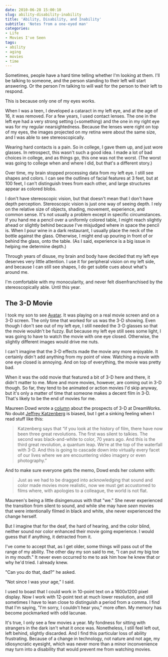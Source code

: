 ```yaml
---
date: 2010-06-28 15:00:10
slug: ability-disability-inability
title: 'Ability, Disability, and Inability'
subtitle: 'Notes from a one-eyed man'
categories:
- Life
- Movies I've Seen
tags:
- ability
- aging
- movies
- time
---
```


Sometimes, people have a hard time telling whether I'm looking at them. I'll be talking to someone, and the person standing to their left will start answering.  Or the person I'm talking to will wait for the person to their left to respond.

This is because only one of my eyes works.

When I was a teen, I developed a cataract in my left eye, and at the age of 16, it was removed. For a few years, I used contact lenses. The one in the left eye had a very strong setting (+something) and the one in my right eye was for my regular nearsightedness. Because the lenses were right on top of my eyes, the images projected on my retina were about the same size, and I was able to see stereoscopically.

Wearing hard contacts is a pain. So in college, I gave them up, and just wore glasses. In retrospect, this wasn't such a good idea. I made a lot of bad choices in college, and as things go, this one was not the worst. (The worst was going to college when and where I did, but that's a different story.)

Over time, my brain stopped processing data from my left eye. I still see shapes and colors. I can see the outlines of facial features at 3 feet, but at 100 feet, I can't distinguish trees from each other, and large structures appear as colored blobs.

I don't have stereoscopic vision, but that doesn't mean that I don't have depth perception. Stereoscopic vision is just one way of seeing depth. I rely on the relative size of objects, shading, movement, experience, and common sense. It's not usually a problem except in specific circumstances. If you hand me a pencil over a uniformly colored table, I might reach slightly ahead or slightly behind because I've misjudged where in space the pencil is. When I pour wine in a dark restaurant, I usually place the neck of the bottle against the glass. Otherwise, I might end up pouring in front of or behind the glass, onto the table. (As I said, experience is a big issue in helping me determine depth.)

Through years of disuse, my brain and body have decided that my left eye deserves very little attention. I use it for peripheral vision on my left side, and because I can still see shapes, I do get subtle cues about what's around me.

I'm comfortable with my monocularity, and never felt disenfranchised by the stereoscopically able. Until this year.

## The 3-D Movie

I took my son to see [Avatar](https://avatarmovie.com). It was playing on a real movie screen and on a 3-D screen. The only time that worked for us was the 3-D showing. Even though I don't see out of my left eye, I still needed the 3-D glasses so that the movie wouldn't be fuzzy. But because my left eye still sees some light, I was going to have to watch the movie with one eye closed. Otherwise, the slightly different images would drive me nuts.

I can't imagine that the 3-D effects made the movie any more enjoyable. It certainly didn't add anything from my point of view. Watching a movie with one eye closed is annoying. And on top of everything, the movie was pretty bad.

When it was the odd movie that featured a bit of 3-D here and there, it didn't matter to me. More and more movies, however, are coming out in 3-D though. So far, they tend to be animated or action movies I'd skip anyway, but it's only a matter of time that someone makes a decent film in 3-D. That's likely to be the end of movies for me.

Maureen Dowd wrote a [column](https://www.nytimes.com/2010/02/10/opinion/10dowd.html) about the prospects of 3-D at DreamWorks. No doubt [Jeffrey Katzenberg](https://en.wikipedia.org/wiki/Jeffrey_Katzenberg) is biased, but I get a sinking feeling when I read stuff like this:



> Katzenberg says that “if you look at the history of film, there have now been three great revolutions. The first was silent to talkies. The second was black-and-white to color, 70 years ago. And this is the third great revolution, a quantum leap. We’re at the top of the waterfall with 3-D. And this is going to cascade down into virtually every facet of our lives where we are encountering video imagery or even photography.”



And to make sure everyone gets the memo, Dowd ends her column with:


> Just as we had to be dragged into acknowledging that sound and color made movies more realistic, now we must get accustomed to films where, with apologies to a colleague, the world is not flat.



Maureen's being a little disingenuous with that "we." She never experienced the transition from silent to sound, and while she may have _seen_ movies that were intentionally filmed in black and white, she never experienced the change herself.

But I imagine that for the deaf, the hard of hearing, and the color blind, neither sound nor color enhanced their movie going experience. I would guess that if anything, it detracted from it.

I've come to accept that, as I get older, some things will pass out of the range of my ability. The other day my son said to me, "I can put my big toe in my mouth." It never even occurred to me to ask him how he knew that or why he'd tried. I already knew.

"Can you do that, dad?" he asked.

"Not since I was your age," I said.

I used to boast that I could work in 10-point text on a 1600x1200 pixel display. Now I work with 12-point text at much lower resolution, and still sometimes I have to lean close to distinguish a period from a comma. I find that I'm saying, "I'm sorry, I couldn't hear you," more often. My memory has become pockmarked with odd lacunae.

It's true, I only see a few movies a year. My fondness for sitting with strangers in the dark isn't what it once was. Nonetheless, I still feel left out, left behind, slightly discarded. And I find this particular loss of ability frustrating. Because of a change in technology, not nature and not age, my idiosyncratic eyesight, which was never more than a minor inconvenience may turn into a disability that would prevent me from watching movies.
